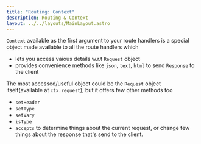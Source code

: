 ```yaml
---
title: "Routing: Context"
description: Routing & Context
layout: ../../layouts/MainLayout.astro
---
```


`Context` available as the first argument to your route handlers is a special object made available to all the route handlers which
- lets you access vaious details w.r.t `Request` object
- provides convenience methods like `json`, `text`, `html` to send `Response` to the client

The most accessed/useful object could be the `Request` object itself(available at `ctx.request`), but it offers few other methods too
- `setHeader`
- `setType`
- `setVary`
- `isType`
- `accepts`
to determine things about the current request, or change few things about the response that's send to the client.

